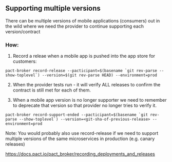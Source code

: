 ## Supporting multiple versions

There can be multiple versions of mobile applications (consumers) out in the wild where we need the provider to continue supporting each version/contract

### How:
1. Record a releae when a mobile app is pushed into the app store for customers:  
```shell
pact-broker record-release --pacticipant=$(basename `git rev-parse --show-toplevel`) --version=$(git rev-parse HEAD) --environment=prod
```

2. When the provider tests run - it will verify ALL releases to confirm the contract is still met for each of them.

3. When a mobile app version is no longer supporter we need to remember to deprecate that version so that provider no longer tries to verify it.
```shell
pact-broker record-support-ended --pacticipant=$(basename `git rev-parse --show-toplevel`) --version=<git-sha-of-previous-release> --environment=prod
```

Note: You would probably also use record-release if we need to support multiple versions of the same microservices in production (e.g. canary releases)

https://docs.pact.io/pact_broker/recording_deployments_and_releases
